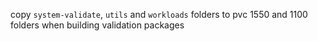 copy `system-validate`, `utils` and `workloads` folders to pvc 1550 and 1100 folders when building validation packages
